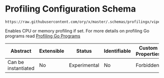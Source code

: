 # Profiling Configuration Schema

```
https://raw.githubusercontent.com/ory/x/master/.schemas/profilingx/viper.schema.json
```

Enables CPU or memory profiling if set. For more details on profiling Go programs read
[Profiling Go Programs](https://blog.golang.org/profiling-go-programs)

| Abstract            | Extensible | Status       | Identifiable | Custom Properties | Additional Properties | Defined In                                        |
| ------------------- | ---------- | ------------ | ------------ | ----------------- | --------------------- | ------------------------------------------------- |
| Can be instantiated | No         | Experimental | No           | Forbidden         | Permitted             | [proxilingx/viper.schema.json](viper.schema.json) |
